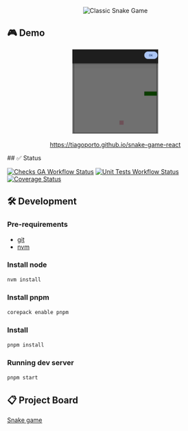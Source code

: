 <p align="center">
  <img src="https://socialify.git.ci/tiagoporto/snake-game-react/image?custom_language=TypeScript&description=1&font=Source+Code+Pro&language=1&owner=1&pattern=Signal&theme=Light" alt="Classic Snake Game" />
</p>

## 🎮 Demo

<p align="center">
  <img src="./docs/screenshot.gif" alt="Classic Snake Game" width="200" />
</p>

<p align="center">
<a href="https://tiagoporto.github.io/snake-game-react/" target="_blank">https://tiagoporto.github.io/snake-game-react</a>
</p>
## ✅ Status

[![Checks GA Workflow Status](https://img.shields.io/github/actions/workflow/status/tiagoporto/snake-game-react/checks.yml?branch=main&label=checks&logo=githubactions&logoColor=white&style=flat-square)](https://github.com/tiagoporto/snake-game-react/actions/workflows/checks.yml?query=branch%3Amain)
[![Unit Tests Workflow Status](https://img.shields.io/github/actions/workflow/status/tiagoporto/snake-game-react/unit-tests.yml?label=unit%20tests&style=flat-square&branch=main)](https://github.com/tiagoporto/snake-game-react/actions/workflows/unit-tests.yml?query=branch%3Amain)
[![Coverage Status](https://img.shields.io/codecov/c/github/tiagoporto/snake-game-react/main?logo=codecov&style=flat-square)](https://app.codecov.io/github/tiagoporto/snake-game-react)

## 🛠 Development

### Pre-requirements

- [git](https://git-scm.com)
- [nvm](https://github.com/nvm-sh/nvm)

### Install node

```bash
nvm install
```

### Install pnpm

```bash
corepack enable pnpm
```

### Install

```bash
pnpm install
```

### Running dev server

```bash
pnpm start
```

## 📋 Project Board

[Snake game](https://github.com/users/tiagoporto/projects/12)
